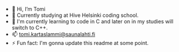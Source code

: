 - 👋 Hi, I’m Tomi
- 👀 Currently studying at Hive Helsinki coding school.
- 🌱 I'm currently learning to code in C and later on in my studies will switch to C++.  
- 📫 tomi.kartaslammi@saunalahti.fi
- ⚡ Fun fact: I'm gonna update this readme at some point.

<!---
tkartasl/tkartasl is a ✨ special ✨ repository because its `README.md` (this file) appears on your GitHub profile.
You can click the Preview link to take a look at your changes.
--->
